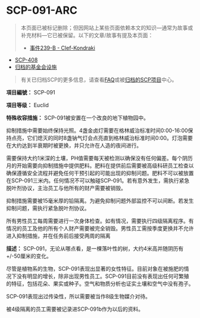 # SCP-091-ARC
                        



> 本页面已被标记删除；但因网站上某些页面依赖本文的知识—通常为故事或补充材料—它已被保留。以下的文章/故事有提及本页面：
> 
> - [事件239-B - Clef-Kondraki](//scp-wiki-cn.wikidot.com/incident-239-b-clef-kondraki)
- [SCP-408](//scp-wiki-cn.wikidot.com/scp-408)
- <a shape='rect' class='newpage' href='/secure-facilities-locations-arc'>&#24402;&#26723;&#30340;&#22522;&#37329;&#20250;&#35774;&#26045;</a>
> 
> 有关已归档SCP的更多信息，请查看[FAQ](//scp-wiki-cn.wikidot.com/faq)或被[归档的SCP项目](//scp-wiki-cn.wikidot.com/archived-scps)中心。
> 

**項目編號：** SCP-091

**項目等级：** Euclid

**特殊收容措施：** SCP-091被安置在一个改良的地下植物园中。

抑制措施中需要始终保持光照。4盏金卤灯需要在格林威治标准时间0:00-16:00保持点亮，它们熄灭的同时8盏钠气灯会点亮直到格林威治标准时间0:00。灯泡需要在大约达到半衰期时被更换，并只允许在人造的夜间进行。

需要保持大约1米深的土壤，PH值需要每天被检测以确保没有任何偏差。每个阴历月的开始需要向抑制措施中提供肥料。肥料在提供前后需要被高级科研员工检查以确保遵循安全流程并避免任何干预引起的可能出现的抑制问题。肥料不可以被放置在SCP-091三米内。任何情况不可以触碰SCP-091。若有意外发生，需执行紧急脱叶剂协议，主治员工与他所有的财产需要被销毁。

抑制措施需要被15毫米厚的铅隔离。为避免抑制问题外部监控不可以间断。若发生抑制问题，需执行紧急脱叶剂协议。

所有男性员工每周需要进行一次身体检查。如有情况，需要执行四级隔离程序。有情况的员工及他的所有个人财产需要被完全销毁。男性员工需按季度更换并不允许进入抑制措施，并在任务前后接受两周的隔离

**描述：** SCP-091，无论从哪点看，是一棵落叶性的树，大约4米高并随阴历有+/-50厘米的变化。

尽管是植物系的生物，SCP-091表现出显著的女性特征。目前对象在被施肥的情况下没有明显的增长，除非出现男性员工。SCP-091目前没有表现出任何可繁殖的特征，包括花朵、果实或种子。空气和物质分析也证实土壤和空气中没有孢子。

SCP-091表现出过传染性，所以需要被当作8级生物媒介对待。

被4级隔离的员工需要被记录进SCP-091b作为以后的资料。



                    